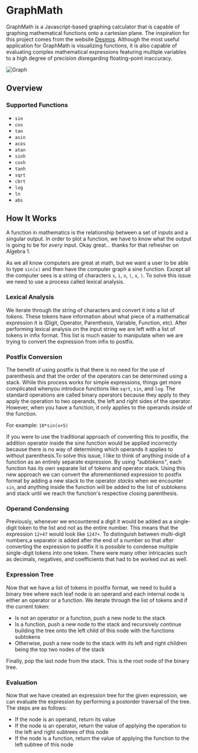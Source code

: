 # GraphMath

GraphMath is a Javascript-based graphing calculator that is capable of graphing mathematical functions onto a cartesian plane. The inspiration for this project comes from the website 
[Desmos](https://www.desmos.com/). Although the most useful application for GraphMath is visualizing functions, it is also capable of evaluating complex mathematical expressions featuring 
multiple variables to a high degree of precision disregarding floating-point inaccuracy. 

![Graph](https://i.imgur.com/xk5rOMX.png)

## Overview

### Supported Functions
- ```sin```
- ```cos```
- ```tan```
- ```asin```
- ```acos```
- ```atan```
- ```sinh```
- ```cosh```
- ```tanh```
- ```sqrt```
- ```cbrt```
- ```log```
- ```ln```
- ```abs```

## How It Works

A function in mathematics is the relationship between a set of inputs and a singular output. In order to plot a function, we have to know what the output is going to be for _every_ input. 
Okay great... thanks for that refresher on Algebra 1. 

As we all know computers are great at math, but we want a user to be able to type ```sin(x)``` and then have the computer graph a sine function. Except all the computer sees is a string of 
characters ```s```, ```i```, ```n```, ```(```, ```x```, ```)```. To solve this issue we need to use a process called lexical analysis.

### Lexical Analysis

We iterate through the string of characters and convert it into a list of _tokens_. These tokens have information about what piece of a mathematical expression it is (Digit, Operator, 
Parenthesis, Variable, Function, etc). After performing lexical analysis on the input string we are left with a list of tokens in infix format. This list is much easier to manipulate when 
we are trying to convert the expression from infix to postfix.

### Postfix Conversion

The benefit of using postfix is that there is no need for the use of parenthesis and that the order of the operators can be determined using a stack. While this process works for simple expressions, 
things get more complicated whenyou introduce functions like ```sqrt```, ```sin```, and ```log```. The standard operations are called binary operators because they apply to they apply the operation 
to two operands, the left and right sides of the operator. However, when you have a function, it only applies to the operands _inside_ of the function. 

For example: ```10*sin(x+5)```

If you were to use the traditional approach of converting this to postfix, the addition operator inside the sine function would be applied incorrectly because there is no way of determining which 
operands it applies to without parenthesis.To solve this issue, I like to think of anything inside of a function as an entirely separate expression. By using _"subtokens"_, each function has its 
own separate list of tokens and operator stack. Using this new approach we can convert the aforementioned expression to postfix format by adding a new stack to the operator _stacks_ when we encounter 
```sin```, and anything inside the function will be added to the list of subtokens and stack until we reach the function's respective closing parenthesis.

### Operand Condensing

Previously, whenever we encountered a digit it would be added as a single-digit token to the list and not as the entire number. This means that the expression ```12+47``` would look like ```1247+```. 
To distinguish between multi-digit numbers,a separator is added after the end of a number so that after converting the expression to postfix it is possible to condense multiple single-digit tokens into 
one token. There were many other intricacies such as decimals, negatives, and coefficients that had to be worked out as well.

### Expression Tree

Now that we have a list of tokens in postfix format, we need to build a binary tree where each leaf node is an operand and each internal node is either an operator or a function. We iterate through the 
list of tokens and if the current token:
- Is not an operator or a function, push a new node to the stack
- Is a function, push a new node to the stack and recursively continue building the tree onto the left child of this node with the functions subtokens
- Otherwise, push a new node to the stack with its left and right children being the top two nodes of the stack

Finally, pop the last node from the stack. This is the root node of the binary tree.

### Evaluation

Now that we have created an expression tree for the given expression, we can evaluate the expression by performing a postorder traversal of the tree. The steps are as follows:
- If the node is an operand, return its value
- If the node is an operator, return the value of applying the operation to the left and right subtrees of this node
- If the node is a function, return the value of applying the function to the left subtree of this node


